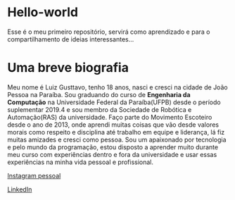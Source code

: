 # Hello-world
Esse é o meu primeiro repositório, servirá como aprendizado e para o compartilhamento de ideias interessantes...

# Uma breve biografia
Meu nome é Luiz Gusttavo, tenho 18 anos, nasci e cresci na cidade de João Pessoa na Paraíba. Sou graduando do curso de **Engenharia da Computação** na Universidade Federal da Paraíba(UFPB) desde o período suplementar 2019.4 e sou membro da Sociedade de Robótica e Automação(RAS) da universidade. Faço parte do Movimento Escoteiro desde o ano de 2013, onde aprendi muitas coisas que vão desde valores morais como respeito e disciplina até trabalho em equipe e liderança, lá fiz muitas amizades e cresci como pessoa. Sou um apaixonado por tecnologia e pelo mundo da programação, estou disposto a aprender muito durante meu curso com experiências dentro e fora da universidade e usar essas experiências na minha vida pessoal e profissional.

[Instagram pessoal](https://www.instagram.com/luiz.gusttavo26/?hl=pt-br)

[LinkedIn](linkedin.com/in/luiz-gusttavo-oliveira-de-souza-7538091b1 )

